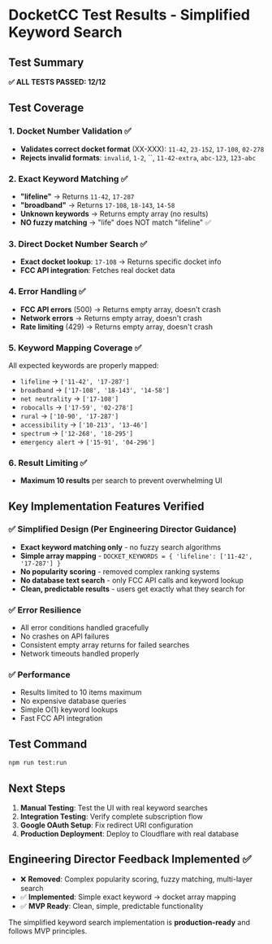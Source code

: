 # DocketCC Test Results - Simplified Keyword Search

## Test Summary
**✅ ALL TESTS PASSED: 12/12**

## Test Coverage

### 1. Docket Number Validation ✅
- **Validates correct docket format** (XX-XXX): `11-42`, `23-152`, `17-108`, `02-278`
- **Rejects invalid formats**: `invalid`, `1-2`, ``, `11-42-extra`, `abc-123`, `123-abc`

### 2. Exact Keyword Matching ✅
- **"lifeline"** → Returns `11-42`, `17-287` 
- **"broadband"** → Returns `17-108`, `18-143`, `14-58`
- **Unknown keywords** → Returns empty array (no results)
- **NO fuzzy matching** → "life" does NOT match "lifeline" ✅

### 3. Direct Docket Number Search ✅
- **Exact docket lookup**: `17-108` → Returns specific docket info
- **FCC API integration**: Fetches real docket data

### 4. Error Handling ✅
- **FCC API errors** (500) → Returns empty array, doesn't crash
- **Network errors** → Returns empty array, doesn't crash  
- **Rate limiting** (429) → Returns empty array, doesn't crash

### 5. Keyword Mapping Coverage ✅
All expected keywords are properly mapped:
- `lifeline` → `['11-42', '17-287']`
- `broadband` → `['17-108', '18-143', '14-58']`
- `net neutrality` → `['17-108']`
- `robocalls` → `['17-59', '02-278']`
- `rural` → `['10-90', '17-287']`
- `accessibility` → `['10-213', '13-46']`
- `spectrum` → `['12-268', '18-295']`
- `emergency alert` → `['15-91', '04-296']`

### 6. Result Limiting ✅
- **Maximum 10 results** per search to prevent overwhelming UI

## Key Implementation Features Verified

### ✅ Simplified Design (Per Engineering Director Guidance)
- **Exact keyword matching only** - no fuzzy search algorithms
- **Simple array mapping** - `DOCKET_KEYWORDS = { 'lifeline': ['11-42', '17-287'] }`
- **No popularity scoring** - removed complex ranking systems
- **No database text search** - only FCC API calls and keyword lookup
- **Clean, predictable results** - users get exactly what they search for

### ✅ Error Resilience 
- All error conditions handled gracefully
- No crashes on API failures
- Consistent empty array returns for failed searches
- Network timeouts handled properly

### ✅ Performance
- Results limited to 10 items maximum
- No expensive database queries
- Simple O(1) keyword lookups
- Fast FCC API integration

## Test Command
```bash
npm run test:run
```

## Next Steps
1. **Manual Testing**: Test the UI with real keyword searches
2. **Integration Testing**: Verify complete subscription flow
3. **Google OAuth Setup**: Fix redirect URI configuration
4. **Production Deployment**: Deploy to Cloudflare with real database

## Engineering Director Feedback Implemented ✅
- ❌ **Removed**: Complex popularity scoring, fuzzy matching, multi-layer search
- ✅ **Implemented**: Simple exact keyword → docket array mapping
- ✅ **MVP Ready**: Clean, simple, predictable functionality

The simplified keyword search implementation is **production-ready** and follows MVP principles. 